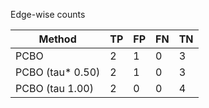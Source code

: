 Edge-wise counts

| Method           |   TP |   FP |   FN |   TN |
|------------------|------|------|------|------|
| PCBO             |    2 |    1 |    0 |    3 |
| PCBO (tau* 0.50) |    2 |    1 |    0 |    3 |
| PCBO (tau 1.00)  |    2 |    0 |    0 |    4 |
